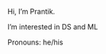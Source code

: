 Hi, I’m Prantik.

I’m interested in DS and ML

Pronouns: he/his

<!---
Hibrul-Anam-Prantik/Hibrul-Anam-Prantik is a ✨ special ✨ repository because its `README.md` (this file) appears on your GitHub profile.
You can click the Preview link to take a look at your changes.
--->
